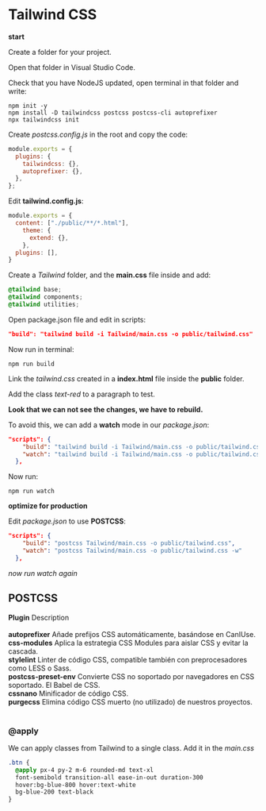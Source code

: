 # Tailwind CSS

__start__ <br/>

Create a folder for your project. <br/>

Open that folder in Visual Studio Code. <br/>

Check that you have NodeJS updated, open terminal in that folder and write: <br/>

```terminal
npm init -y
npm install -D tailwindcss postcss postcss-cli autoprefixer
npx tailwindcss init
```
Create _postcss.config.js_ in the root and copy the code: <br/>

```javascript
module.exports = {
  plugins: {
    tailwindcss: {},
    autoprefixer: {},
  },
};
```

Edit __tailwind.config.js__: <br/>

```javascript
module.exports = {
  content: ["./public/**/*.html"],
    theme: {
      extend: {},
    },
  plugins: [],
}
```

Create a _Tailwind_ folder, and the __main.css__ file inside and add: <br/>

```css
@tailwind base;
@tailwind components;
@tailwind utilities;
```

Open package.json file and edit in scripts: <br/>

```json
"build": "tailwind build -i Tailwind/main.css -o public/tailwind.css"
```

Now run in terminal: <br/>

```terminal
npm run build
```

Link the _tailwind.css_ created in a __index.html__ file inside the __public__ folder. <br/>

Add the class _text-red_ to a paragraph to test. <br/>

__Look that we can not see the changes, we have to rebuild.__ <br/>

To avoid this, we can add a __watch__ mode in our _package.json_: <br/>

```json
"scripts": {
    "build": "tailwind build -i Tailwind/main.css -o public/tailwind.css",
    "watch": "tailwind build -i Tailwind/main.css -o public/tailwind.css -w"
  },
```

Now run: <br/>

```terminal
npm run watch
```

__optimize for production__ <br/>

Edit _package.json_ to use __POSTCSS__: <br/>

```json
"scripts": {
    "build": "postcss Tailwind/main.css -o public/tailwind.css",
    "watch": "postcss Tailwind/main.css -o public/tailwind.css -w"
  },
```
_now run watch again_ <br/>

## POSTCSS

__Plugin__          Description <br/>
<br/>
__autoprefixer__ 	      Añade prefijos CSS automáticamente, basándose en CanIUse. <br/>
__css-modules__ 	      Aplica la estrategia CSS Modules para aislar CSS y evitar la cascada. <br/>
__stylelint__ 	        Linter de código CSS, compatible también con preprocesadores como LESS o Sass. <br/>
__postcss-preset-env__ 	Convierte CSS no soportado por navegadores en CSS soportado. El Babel de CSS. <br/>
__cssnano__ 	          Minificador de código CSS. <br/>
__purgecss__ 	          Elimina código CSS muerto (no utilizado) de nuestros proyectos. <br/>
<br/>

### @apply

We can apply classes from Tailwind to a single class. Add it in the _main.css_ <br/>


```css
.btn {
  @apply px-4 py-2 m-6 rounded-md text-xl
  font-semibold transition-all ease-in-out duration-300
  hover:bg-blue-800 hover:text-white
  bg-blue-200 text-black
}
```





